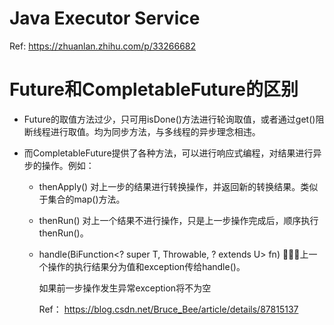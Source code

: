 # Java Executor Service
Ref: https://zhuanlan.zhihu.com/p/33266682

# Future和CompletableFuture的区别
* Future的取值方法过少，只可用isDone()方法进行轮询取值，或者通过get()阻断线程进行取值。均为同步方法，与多线程的异步理念相违。

* 而CompletableFuture提供了各种方法，可以进行响应式编程，对结果进行异步的操作。例如：
  * thenApply() 对上一步的结果进行转换操作，并返回新的转换结果。类似于集合的map()方法。
  * thenRun() 对上一个结果不进行操作，只是上一步操作完成后，顺序执行thenRun()。
  * handle(BiFunction<? super T, Throwable, ? extends U> fn) 上一个操作的执行结果分为值和exception传给handle()。
    
    如果前一步操作发生异常exception将不为空
    
    Ref： https://blog.csdn.net/Bruce_Bee/article/details/87815137
